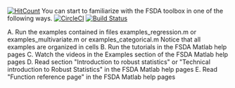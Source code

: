 
[![HitCount](http://hits.dwyl.io/UniprJRC/FSDA.svg)](http://hits.dwyl.io/UniprJRC/FSDA)
You can start to familiarize with the FSDA toolbox in one of the following ways.
[![CircleCI](https://circleci.com/gh/UniprJRC/FSDA.svg?style=svg)](https://circleci.com/gh/UniprJRC/FSDA)
[![Build Status](https://dev.azure.com/aldocorbellini0395/FSDA/_apis/build/status/UniprJRC.FSDA?branchName=master)](https://dev.azure.com/aldocorbellini0395/FSDA/_build/latest?definitionId=1&branchName=master)

A. Run the examples contained in files examples_regression.m or examples_multivariate.m or examples_categorical.m 
   Notice that all examples are organized in cells
B. Run the tutorials in the FSDA Matlab help pages 
C. Watch the videos in the Examples section of the FSDA Matlab help pages 
D. Read section "Introduction to robust statistics" or 
	"Technical introduction to Robust Statistics" in the FSDA Matlab help pages 
E. Read "Function reference page" in the FSDA Matlab help pages
